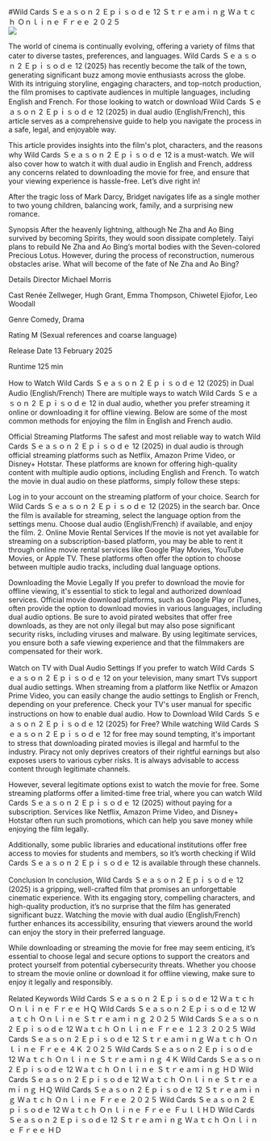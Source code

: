 #Wild Cards Ｓｅａｓｏｎ 2 Ｅｐｉｓｏｄｅ 12 Ｓｔｒｅａｍｉｎｇ Ｗａｔｃｈ Ｏｎｌｉｎｅ Ｆｒｅｅ ２０２５  
[![](https://i.imgur.com/qSNzIqt.png)](https://movie.rssnews.media/QefZDCTd.php)  
  
The world of cinema is continually evolving, offering a variety of films that cater to diverse tastes, preferences, and languages. Wild Cards Ｓｅａｓｏｎ 2 Ｅｐｉｓｏｄｅ 12 (2025) has recently become the talk of the town, generating significant buzz among movie enthusiasts across the globe. With its intriguing storyline, engaging characters, and top-notch production, the film promises to captivate audiences in multiple languages, including English and French. For those looking to watch or download Wild Cards Ｓｅａｓｏｎ 2 Ｅｐｉｓｏｄｅ 12 (2025) in dual audio (English/French), this article serves as a comprehensive guide to help you navigate the process in a safe, legal, and enjoyable way.

This article provides insights into the film's plot, characters, and the reasons why Wild Cards Ｓｅａｓｏｎ 2 Ｅｐｉｓｏｄｅ 12 is a must-watch. We will also cover how to watch it with dual audio in English and French, address any concerns related to downloading the movie for free, and ensure that your viewing experience is hassle-free. Let’s dive right in!

After the tragic loss of Mark Darcy, Bridget navigates life as a single mother to two young children, balancing work, family, and a surprising new romance.

Synopsis
After the heavenly lightning, although Ne Zha and Ao Bing survived by becoming Spirits, they would soon dissipate completely. Taiyi plans to rebuild Ne Zha and Ao Bing’s mortal bodies with the Seven-colored Precious Lotus. However, during the process of reconstruction, numerous obstacles arise. What will become of the fate of Ne Zha and Ao Bing?

Details
Director Michael Morris

Cast Renée Zellweger, Hugh Grant, Emma Thompson, Chiwetel Ejiofor, Leo Woodall

Genre Comedy, Drama

Rating M (Sexual references and coarse language)

Release Date 13 February 2025

Runtime 125 min

How to Watch Wild Cards Ｓｅａｓｏｎ 2 Ｅｐｉｓｏｄｅ 12 (2025) in Dual Audio (English/French)
There are multiple ways to watch Wild Cards Ｓｅａｓｏｎ 2 Ｅｐｉｓｏｄｅ 12 in dual audio, whether you prefer streaming it online or downloading it for offline viewing. Below are some of the most common methods for enjoying the film in English and French audio.

Official Streaming Platforms The safest and most reliable way to watch Wild Cards Ｓｅａｓｏｎ 2 Ｅｐｉｓｏｄｅ 12 (2025) in dual audio is through official streaming platforms such as Netflix, Amazon Prime Video, or Disney+ Hotstar. These platforms are known for offering high-quality content with multiple audio options, including English and French.
To watch the movie in dual audio on these platforms, simply follow these steps:

Log in to your account on the streaming platform of your choice. Search for Wild Cards Ｓｅａｓｏｎ 2 Ｅｐｉｓｏｄｅ 12 (2025) in the search bar. Once the film is available for streaming, select the language option from the settings menu. Choose dual audio (English/French) if available, and enjoy the film. 2. Online Movie Rental Services If the movie is not yet available for streaming on a subscription-based platform, you may be able to rent it through online movie rental services like Google Play Movies, YouTube Movies, or Apple TV. These platforms often offer the option to choose between multiple audio tracks, including dual language options.

Downloading the Movie Legally If you prefer to download the movie for offline viewing, it's essential to stick to legal and authorized download services. Official movie download platforms, such as Google Play or iTunes, often provide the option to download movies in various languages, including dual audio options.
Be sure to avoid pirated websites that offer free downloads, as they are not only illegal but may also pose significant security risks, including viruses and malware. By using legitimate services, you ensure both a safe viewing experience and that the filmmakers are compensated for their work.

Watch on TV with Dual Audio Settings If you prefer to watch Wild Cards Ｓｅａｓｏｎ 2 Ｅｐｉｓｏｄｅ 12 on your television, many smart TVs support dual audio settings. When streaming from a platform like Netflix or Amazon Prime Video, you can easily change the audio settings to English or French, depending on your preference. Check your TV's user manual for specific instructions on how to enable dual audio.
How to Download Wild Cards Ｓｅａｓｏｎ 2 Ｅｐｉｓｏｄｅ 12 (2025) for Free?
While watching Wild Cards Ｓｅａｓｏｎ 2 Ｅｐｉｓｏｄｅ 12 for free may sound tempting, it's important to stress that downloading pirated movies is illegal and harmful to the industry. Piracy not only deprives creators of their rightful earnings but also exposes users to various cyber risks. It is always advisable to access content through legitimate channels.

However, several legitimate options exist to watch the movie for free. Some streaming platforms offer a limited-time free trial, where you can watch Wild Cards Ｓｅａｓｏｎ 2 Ｅｐｉｓｏｄｅ 12 (2025) without paying for a subscription. Services like Netflix, Amazon Prime Video, and Disney+ Hotstar often run such promotions, which can help you save money while enjoying the film legally.

Additionally, some public libraries and educational institutions offer free access to movies for students and members, so it’s worth checking if Wild Cards Ｓｅａｓｏｎ 2 Ｅｐｉｓｏｄｅ 12 is available through these channels.

Conclusion
In conclusion, Wild Cards Ｓｅａｓｏｎ 2 Ｅｐｉｓｏｄｅ 12 (2025) is a gripping, well-crafted film that promises an unforgettable cinematic experience. With its engaging story, compelling characters, and high-quality production, it’s no surprise that the film has generated significant buzz. Watching the movie with dual audio (English/French) further enhances its accessibility, ensuring that viewers around the world can enjoy the story in their preferred language.

While downloading or streaming the movie for free may seem enticing, it’s essential to choose legal and secure options to support the creators and protect yourself from potential cybersecurity threats. Whether you choose to stream the movie online or download it for offline viewing, make sure to enjoy it legally and responsibly.

Related Keywords
Wild Cards Ｓｅａｓｏｎ 2 Ｅｐｉｓｏｄｅ 12 Ｗａｔｃｈ Ｏｎｌｉｎｅ Ｆｒｅｅ ＨＱ
Wild Cards Ｓｅａｓｏｎ 2 Ｅｐｉｓｏｄｅ 12 Ｗａｔｃｈ Ｏｎｌｉｎｅ Ｓｔｒｅａｍｉｎｇ ２０２５
Wild Cards Ｓｅａｓｏｎ 2 Ｅｐｉｓｏｄｅ 12 Ｗａｔｃｈ Ｏｎｌｉｎｅ Ｆｒｅｅ １２３ ２０２５
Wild Cards Ｓｅａｓｏｎ 2 Ｅｐｉｓｏｄｅ 12 Ｓｔｒｅａｍｉｎｇ Ｗａｔｃｈ Ｏｎｌｉｎｅ Ｆｒｅｅ ４Ｋ ２０２５
Wild Cards Ｓｅａｓｏｎ 2 Ｅｐｉｓｏｄｅ 12 Ｗａｔｃｈ Ｏｎｌｉｎｅ Ｓｔｒｅａｍｉｎｇ ４Ｋ
Wild Cards Ｓｅａｓｏｎ 2 Ｅｐｉｓｏｄｅ 12 Ｗａｔｃｈ Ｏｎｌｉｎｅ Ｓｔｒｅａｍｉｎｇ ＨＤ
Wild Cards Ｓｅａｓｏｎ 2 Ｅｐｉｓｏｄｅ 12 Ｗａｔｃｈ Ｏｎｌｉｎｅ Ｓｔｒｅａｍｉｎｇ ＨＱ
Wild Cards Ｓｅａｓｏｎ 2 Ｅｐｉｓｏｄｅ 12 Ｓｔｒｅａｍｉｎｇ Ｗａｔｃｈ Ｏｎｌｉｎｅ Ｆｒｅｅ ２０２５
Wild Cards Ｓｅａｓｏｎ 2 Ｅｐｉｓｏｄｅ 12 Ｗａｔｃｈ Ｏｎｌｉｎｅ Ｆｒｅｅ ＦｕｌｌＨＤ
Wild Cards Ｓｅａｓｏｎ 2 Ｅｐｉｓｏｄｅ 12 Ｓｔｒｅａｍｉｎｇ Ｗａｔｃｈ Ｏｎｌｉｎｅ Ｆｒｅｅ ＨＤ

